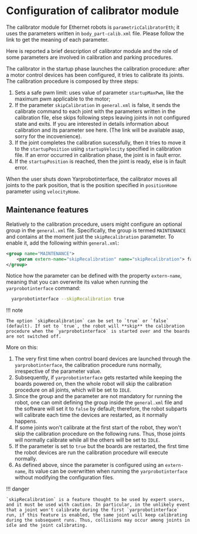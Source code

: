 # Configuration of calibrator module
The calibrator module for Ethernet robots is `parametricCalibratorEth`; it uses the parameters written in `body_part-calib.xml` file. Please follow the link to get the meaning of each parameter.

Here is reported a brief description of calibrator module and the role of some parameters are involved in calibration and parking procedures.

The calibrator in the startup phase launches the calibration procedure: after a motor control devices has been configured, it tries to calibrate its joints. The calibration procedure is composed by three steps:

 1. Sets a safe pwm limit: uses value of parameter `startupMaxPwm`, like the maximum pwm applicable to the motor;
 2. If the parameter `skipCalibration` in `general.xml` is false, it sends the calibrate command to each joint with the parameters written in the calibration file, else skips following steps leaving joints in not configured state and exits. If you are interested in details information about calibration and its parameter see here. (The link will be available asap, sorry for the incovenience).
 3. If the joint completes the calibration sucessfully, then it tries to move it to the `startupPosition` using `startupVelocity` specified in calibration file. If an error occurred in calibration phase, the joint is in fault error.
 4. If the `startupPosition` is reached, then the joint is ready, else is in fault error.

When the user shuts down Yarprobotinterface, the calibrator moves all joints to the park position, that is the position specified in `positionHome` parameter using `velocityHome`.

## Maintenance features

Relatively to the calibration procedure, users might configure an optional group in the `general.xml` file. Specifically, the group is termed `MAINTENANCE` and contains at the moment just the `skipRecalibration` parameter.
To enable it, add the following within `general.xml`:

```xml
<group name="MAINTENANCE">
    <param extern-name="skipRecalibration" name="skipRecalibration"> false </param>
</group>
```

Notice how the parameter can be defined with the property `extern-name`, meaning that you can overwrite its value when running the `yarprobotinterface` command:

```sh
  yarprobotinterface --skipRecalibration true
```

!!! note

    The option `skipRecalibration` can be set to `true` or `false` (default). If set to `true`, the robot will **skip** the calibration procedure when the `yarprobotinterface` is started over and the boards are not switched off.

More on this:

1. The very first time when control board devices are launched through the `yarprobotinterface`, the calibration procedure runs normally, irrespective of the parameter value.
2. Subsequently, if `yarprobotinterface` gets restarted while keeping the boards powered on, then the whole robot will skip the calibration procedure on all joints, which will be set to `IDLE`.
3. Since the group and the parameter are not mandatory for running the robot, one can omit defining the group inside the `general.xml` file and the software will set it to `false` by default; therefore, the robot subparts will calibrate each time the devices are restarted, as it normally happens.
4. If some joints won't calibrate at the first start of the robot, they won't skip the calibration procedure on the following runs. Thus, those joints will normally calibrate while all the others will be set to `IDLE`.
5. If the parameter is set to `true` but the boards are restarted, the first time the robot devices are run the calibration procedure will execute normally.
6. As defined above, since the parameter is configured using an `extern-name`, its value can be overwritten when running the `yarprobotinterface` without modifying the configuration files.

!!! danger

    `skipRecalibration` is a feature thought to be used by expert users, and it must be used with caution. In particular, in the unlikely event that a joint won't calibrate during the first `yarprobotinterface` run, if this feature is enabled, the same joint will keep calibrating during the subsequent runs. Thus, collisions may occur among joints in idle and the joint calibrating.
